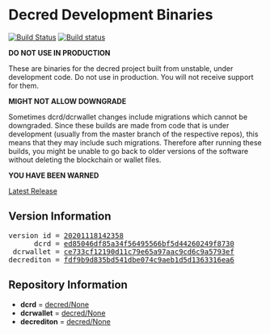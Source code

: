
# Decred Development Binaries

[![Build Status](https://travis-ci.org/matheusd/decred-weekly-builds.svg?branch=v20201118142358)](https://travis-ci.org/matheusd/decred-weekly-builds) [![Build status](https://ci.appveyor.com/api/projects/status/hncgrnv0xuqb6s3c/branch/master?svg=true)](https://ci.appveyor.com/project/matheusd/decred-weekly-builds/branch/master)


**DO NOT USE IN PRODUCTION**

These are binaries for the decred project built from unstable, under development
code. Do not use in production. You will not receive support for them.

**MIGHT NOT ALLOW DOWNGRADE**

Sometimes dcrd/dcrwallet changes include migrations which cannot be downgraded.
Since these builds are made from code that is under development (usually from
the master branch of the respective repos), this means that they may include such
migrations. Therefore after running these builds, you might be unable to go back
to older versions of the software without deleting the blockchain or wallet
files.

**YOU HAVE BEEN WARNED**

[Latest Release](https://github.com/matheusd/decred-weekly-builds/releases/latest)

## Version Information

<pre>
version id = <a href="https://github.com/matheusd/decred-weekly-builds/releases/tag/v20201118142358">20201118142358</a>
      dcrd = <a href="https://github.com/decred/dcrd/commits/ed85046df85a34f56495566bf5d44260249f8730">ed85046df85a34f56495566bf5d44260249f8730</a>
 dcrwallet = <a href="https://github.com/decred/dcrwallet/commits/ce733cf12190d11c79e65a97aac9cd6c9a5793ef">ce733cf12190d11c79e65a97aac9cd6c9a5793ef</a>
decrediton = <a href="https://github.com/decred/decrediton/commits/fdf9b9d835bd541dbe074c9aeb1d5d1363316ea6">fdf9b9d835bd541dbe074c9aeb1d5d1363316ea6</a>
</pre>

## Repository Information

- **dcrd** = [decred/None](https://github.com/decred/dcrd)
- **dcrwallet** = [decred/None](https://github.com/decred/dcrwallet)
- **decrediton** = [decred/None](https://github.com/decred/decrediton)


